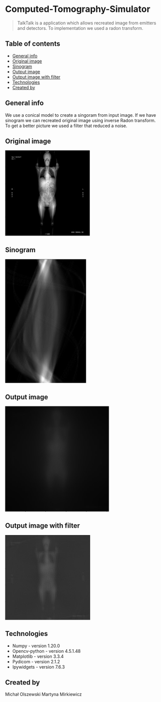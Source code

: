 # Computed-Tomography-Simulator
> TalkTalk is a application which allows recreated image from emitters and detectors. To implementation we used a radon transform.


## Table of contents
* [General info](#general-info)
* [Original image](#original-image)
* [Sinogram](#sinogram)
* [Output image](#output-image)
* [Output image with filter](#output-image-with-filter)
* [Technologies](#technologies)
* [Created by](#created-by)


## General info
We use a conical model to  create a singoram from input image. If we have sinogram we can recreated original image using inverse Radon transform. 
To get a better picture we used a filter that reduced a noise.


## Original image
![Input](./img/input.jpg)

## Sinogram
![Sinogram](./img/sinogram.jpg)

## Output image
![Sinogram](./img/output.jpg)

## Output image with filter
![Sinogram](./img/output_filter.jpg)

## Technologies
* Numpy - version 1.20.0
* Opencv-python - version 4.5.1.48
* Matplotlib - version 3.3.4
* Pydicom - version 2.1.2
* Ipywidgets - version 7.6.3

## Created by
Michał Olszewski
Martyna Mirkiewicz
